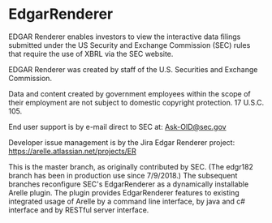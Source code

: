 # EdgarRenderer
EDGAR Renderer enables investors to view the interactive data filings submitted under the US Security and Exchange Commission 
(SEC) rules that require the use of XBRL via the SEC website. 

EDGAR Renderer was created by staff of the U.S. Securities and Exchange Commission. 

Data and content created by government employees within the scope of their employment are not subject to 
domestic copyright protection. 17 U.S.C. 105.

End user support is by e-mail direct to SEC at: Ask-OID@sec.gov

Developer issue management is by the Jira Edgar Renderer project: https://arelle.atlassian.net/projects/ER

This is the master branch, as originally contributed by SEC.  (The edgr182 branch has been in production use since 7/9/2018.)
The subsequent branches reconfigure SEC's EdgarRenderer as a dynamically installable Arelle plugin.  The plugin provides EdgarRenderer features to existing integrated usage of Arelle by a command line interface, by java and c# interface and by RESTful server interface.
